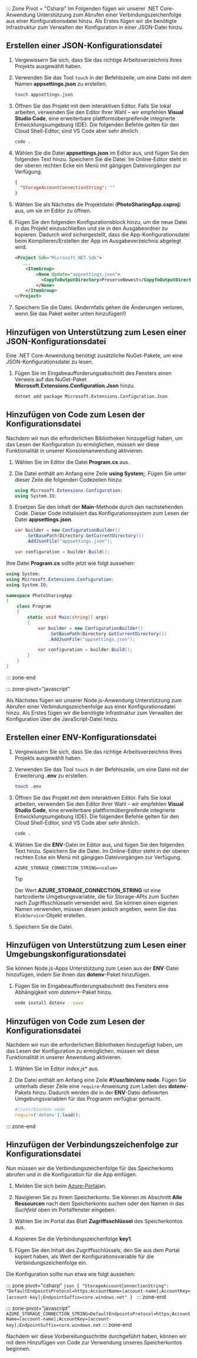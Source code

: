 ::: Zone Pivot = "Csharp" Im Folgenden fügen wir unserer .NET Core-Anwendung Unterstützung zum Abrufen einer Verbindungszeichenfolge aus einer Konfigurationsdatei hinzu. Als Erstes fügen wir die benötigte Infrastruktur zum Verwalten der Konfiguration in einer JSON-Datei hinzu.

## <a name="create-a-json-configuration-file"></a>Erstellen einer JSON-Konfigurationsdatei

1. Vergewissern Sie sich, dass Sie das richtige Arbeitsverzeichnis Ihres Projekts ausgewählt haben.

1. Verwenden Sie das Tool `touch` in der Befehlszeile, um eine Datei mit dem Namen **appsettings.json** zu erstellen.

    ```bash
    touch appsettings.json
    ```

1. Öffnen Sie das Projekt mit dem interaktiven Editor. Falls Sie lokal arbeiten, verwenden Sie den Editor Ihrer Wahl – wir empfehlen **Visual Studio Code**, eine erweiterbare plattformübergreifende integrierte Entwicklungsumgebung (IDE). Die folgenden Befehle gelten für den Cloud Shell-Editor, sind VS Code aber sehr ähnlich.
    
    ```bash
    code .
    ```

1. Wählen Sie die Datei **appsettings.json** im Editor aus, und fügen Sie den folgenden Text hinzu. Speichern Sie die Datei. Im Online-Editor steht in der oberen rechten Ecke ein Menü mit gängigen Dateivorgängen zur Verfügung.

    ```json
    {
      "StorageAccountConnectionString": ""
    }
    ```

1. Wählen Sie als Nächstes die Projektdatei (**PhotoSharingApp.csproj**) aus, um sie im Editor zu öffnen.

1. Fügen Sie den folgenden Konfigurationsblock hinzu, um die neue Datei in das Projekt einzuschließen und sie in den Ausgabeordner zu kopieren. Dadurch wird sichergestellt, dass die App-Konfigurationsdatei beim Kompilieren/Erstellen der App im Ausgabeverzeichnis abgelegt wird.

    ```xml
    <Project Sdk="Microsoft.NET.Sdk">
       ...
        <ItemGroup>
            <None Update="appsettings.json">
              <CopyToOutputDirectory>PreserveNewest</CopyToOutputDirectory>
            </None>
        </ItemGroup>
    </Project>
    ```

1. Speichern Sie die Datei. (Andernfalls gehen die Änderungen verloren, wenn Sie das Paket weiter unten hinzufügen!)

## <a name="add-support-to-read-a-json-configuration-file"></a>Hinzufügen von Unterstützung zum Lesen einer JSON-Konfigurationsdatei

Eine .NET Core-Anwendung benötigt zusätzliche NuGet-Pakete, um eine JSON-Konfigurationsdatei zu lesen.

1. Fügen Sie im Eingabeaufforderungsabschnitt des Fensters einen Verweis auf das NuGet-Paket **Microsoft.Extensions.Configuration.Json** hinzu.

    ```bash
    dotnet add package Microsoft.Extensions.Configuration.Json
    ```

## <a name="add-code-to-read-the-configuration-file"></a>Hinzufügen von Code zum Lesen der Konfigurationsdatei

Nachdem wir nun die erforderlichen Bibliotheken hinzugefügt haben, um das Lesen der Konfiguration zu ermöglichen, müssen wir diese Funktionalität in unserer Konsolenanwendung aktivieren.

1. Wählen Sie im Editor die Datei **Program.cs** aus.

1. Die Datei enthält am Anfang eine Zeile **using System;**. Fügen Sie unter dieser Zeile die folgenden Codezeilen hinzu:

    ```csharp
    using Microsoft.Extensions.Configuration;
    using System.IO;
    ```

1. Ersetzen Sie den Inhalt der **Main**-Methode durch den nachstehenden Code. Dieser Code initialisiert das Konfigurationssystem zum Lesen der Datei **appsettings.json**.

    ```csharp
    var builder = new ConfigurationBuilder()
        .SetBasePath(Directory.GetCurrentDirectory())
        .AddJsonFile("appsettings.json");

    var configuration = builder.Build();
    ```

Ihre Datei **Program.cs** sollte jetzt wie folgt aussehen:

```csharp
using System;
using Microsoft.Extensions.Configuration;
using System.IO;

namespace PhotoSharingApp
{
    class Program
    {
        static void Main(string[] args)
        {
            var builder = new ConfigurationBuilder()
                .SetBasePath(Directory.GetCurrentDirectory())
                .AddJsonFile("appsettings.json");

            var configuration = builder.Build();            
        }
    }
}
```

::: zone-end

::: zone-pivot="javascript"

Als Nächstes fügen wir unserer Node.js-Anwendung Unterstützung zum Abrufen einer Verbindungszeichenfolge aus einer Konfigurationsdatei hinzu. Als Erstes fügen wir die benötigte Infrastruktur zum Verwalten der Konfiguration über die JavaScript-Datei hinzu.

## <a name="create-a-env-configuration-file"></a>Erstellen einer ENV-Konfigurationsdatei

1. Vergewissern Sie sich, dass Sie das richtige Arbeitsverzeichnis Ihres Projekts ausgewählt haben.

1. Verwenden Sie das Tool `touch` in der Befehlszeile, um eine Datei mit der Erweiterung **.env** zu erstellen.

    ```bash
    touch .env
    ```

1. Öffnen Sie das Projekt mit dem interaktiven Editor. Falls Sie lokal arbeiten, verwenden Sie den Editor Ihrer Wahl – wir empfehlen **Visual Studio Code**, eine erweiterbare plattformübergreifende integrierte Entwicklungsumgebung (IDE). Die folgenden Befehle gelten für den Cloud Shell-Editor, sind VS Code aber sehr ähnlich.
    
    ```bash
    code .
    ```

1. Wählen Sie die **ENV**-Datei im Editor aus, und fügen Sie den folgenden Text hinzu. Speichern Sie die Datei. Im Online-Editor steht in der oberen rechten Ecke ein Menü mit gängigen Dateivorgängen zur Verfügung.

    ```
    AZURE_STORAGE_CONNECTION_STRING=<value>
    ```

    > [!TIP]
    > Der Wert **AZURE_STORAGE_CONNECTION_STRING** ist eine hartcodierte Umgebungsvariable, die für Storage-APIs zum Suchen nach Zugriffsschlüsseln verwendet wird. Sie können einen eigenen Namen verwenden, müssen diesen jedoch angeben, wenn Sie das `BlobService`-Objekt erstellen.

1. Speichern Sie die Datei.

## <a name="add-support-to-read-an-environment-configuration-file"></a>Hinzufügen von Unterstützung zum Lesen einer Umgebungskonfigurationsdatei

Sie können Node.js-Apps Unterstützung zum Lesen aus der **ENV**-Datei hinzufügen, indem Sie ihnen das **dotenv**-Paket hinzufügen.

1. Fügen Sie im Eingabeaufforderungsabschnitt des Fensters eine Abhängigkeit vom *dotenv**-Paket hinzu.

    ```bash
    node install dotenv --save
    ```

## <a name="add-code-to-read-the-configuration-file"></a>Hinzufügen von Code zum Lesen der Konfigurationsdatei

Nachdem wir nun die erforderlichen Bibliotheken hinzugefügt haben, um das Lesen der Konfiguration zu ermöglichen, müssen wir diese Funktionalität in unserer Anwendung aktivieren.

1. Wählen Sie im Editor *index.js** aus.

1. Die Datei enthält am Anfang eine Zeile **#!/usr/bin/env node**. Fügen Sie unterhalb dieser Zeile eine `require`-Anweisung zum Laden des **dotenv**-Pakets hinzu. Dadurch werden die in der **ENV**-Datei definierten Umgebungsvariablen für das Programm verfügbar gemacht.

    ```javascript
    #!/usr/bin/env node
    require('dotenv').load();

    ```
::: zone-end

## <a name="add-the-connection-string-to-the-configuration-file"></a>Hinzufügen der Verbindungszeichenfolge zur Konfigurationsdatei

Nun müssen wir die Verbindungszeichenfolge für das Speicherkonto abrufen und in die Konfiguration für die App einfügen.

1. Melden Sie sich beim [Azure-Portal](https://portal.azure.com/?azure-portal=true)an.

1. Navigieren Sie zu Ihrem Speicherkonto. Sie können im Abschnitt **Alle Ressourcen** nach dem Speicherkonto suchen oder den Namen in das _Suchfeld_ oben im Portalfenster eingeben. 

1. Wählen Sie im Portal das Blatt **Zugriffsschlüssel** des Speicherkontos aus.

1. Kopieren Sie die Verbindungszeichenfolge **key1**.

1. Fügen Sie den Inhalt des Zugriffsschlüssels, den Sie aus dem Portal kopiert haben, als Wert der Konfigurationsvariable für die Verbindungszeichenfolge ein.

Die Konfiguration sollte nun etwa wie folgt aussehen:

::: zone pivot="csharp"
    ```json
    {
        "StorageAccountConnectionString": "DefaultEndpointsProtocol=https;AccountName=[account-name];AccountKey=[account-key];EndpointSuffix=core.windows.net"
    }
    ```
::: zone-end

::: zone-pivot="javascript"
    ```
    AZURE_STORAGE_CONNECTION_STRING=DefaultEndpointsProtocol=https;AccountName=[account-name];AccountKey=[account-key];EndpointSuffix=core.windows.net
    ```
::: zone-end

Nachdem wir diese Vorbereitungsschritte durchgeführt haben, können wir mit dem Hinzufügen von Code zur Verwendung unseres Speicherkontos beginnen.